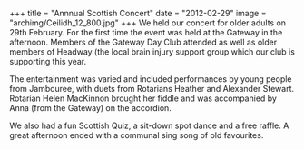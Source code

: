 +++
title = "Annnual Scottish Concert"
date = "2012-02-29"
image = "archimg/Ceilidh_12_800.jpg"
+++
We held our concert for older adults on 29th February. For the first time the event was held at the Gateway in the afternoon. Members of the Gateway Day Club attended as well as older members of Headway (the local brain injury support group which our club is supporting this year.

The entertainment was varied and included performances by young people from Jambouree, with duets from Rotarians Heather and Alexander Stewart. Rotarian Helen MacKinnon brought her fiddle and was accompanied by Anna (from the Gateway) on the accordion.

We also had a fun Scottish Quiz, a sit-down spot dance and a free raffle. A great afternoon ended with a communal sing song of old favourites.